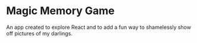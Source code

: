 
# Magic Memory Game

An app created to explore React and to add a fun way to shamelessly show off pictures of my darlings.


